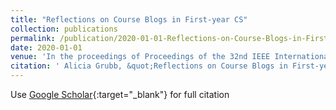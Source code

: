 ```yaml
---
title: "Reflections on Course Blogs in First-year CS"
collection: publications
permalink: /publication/2020-01-01-Reflections-on-Course-Blogs-in-First-year-CS
date: 2020-01-01
venue: 'In the proceedings of Proceedings of the 32nd IEEE International Conference on Software Engineering Education &amp; Training (textbackslashbf CSEE&amp;T)'
citation: ' Alicia Grubb, &quot;Reflections on Course Blogs in First-year CS.&quot; In the proceedings of Proceedings of the 32nd IEEE International Conference on Software Engineering Education &amp;amp; Training (textbackslashbf CSEE&amp;amp;T), 2020.'
---
```

Use [Google Scholar](https://scholar.google.com/scholar?q=Reflections+on+Course+Blogs+in+First+year+CS){:target="_blank"} for full citation